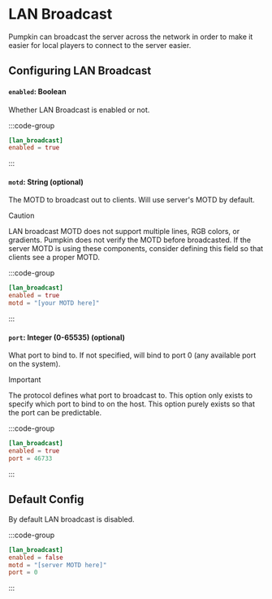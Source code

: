 # LAN Broadcast
Pumpkin can broadcast the server across the network in order to make it easier for local players to connect to the server easier.

## Configuring LAN Broadcast

#### `enabled`: Boolean
Whether LAN Broadcast is enabled or not.

:::code-group
```toml [features.toml] {2}
[lan_broadcast]
enabled = true
```
:::

#### `motd`: String (optional)
The MOTD to broadcast out to clients. Will use server's MOTD by default.

> [!CAUTION]
> LAN broadcast MOTD does not support multiple lines, RGB colors, or gradients. Pumpkin does not verify the MOTD before broadcasted. If the server MOTD is using these components, consider defining this field so that clients see a proper MOTD.

:::code-group
```toml [features.toml] {3}
[lan_broadcast]
enabled = true
motd = "[your MOTD here]"
```
:::

#### `port`: Integer (0-65535) (optional)
What port to bind to. If not specified, will bind to port 0 (any available port on the system).

> [!IMPORTANT]
> The protocol defines what port to broadcast to. This option only exists to specify which port to bind to on the host. This option purely exists so that the port can be predictable.

:::code-group
```toml [features.toml] {3}
[lan_broadcast]
enabled = true
port = 46733
```
:::

## Default Config
By default LAN broadcast is disabled.

:::code-group
```toml [features.toml]
[lan_broadcast]
enabled = false
motd = "[server MOTD here]"
port = 0
```
:::
